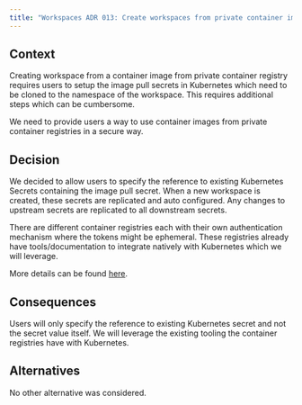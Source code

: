```yaml
---
title: "Workspaces ADR 013: Create workspaces from private container images"
---
```


## Context

Creating workspace from a container image from private container registry requires users to setup
the image pull secrets in Kubernetes which need to be cloned to the namespace of the workspace.
This requires additional steps which can be cumbersome.

We need to provide users a way to use container images from private container registries in a secure way.

## Decision

We decided to allow users to specify the reference to existing Kubernetes Secrets containing the image pull secret.
When a new workspace is created, these secrets are replicated and auto configured.
Any changes to upstream secrets are replicated to all downstream secrets.

There are different container registries each with their own authentication mechanism where the tokens might be ephemeral.
These registries already have tools/documentation to integrate natively with Kubernetes which we will leverage.

More details can be found [here](https://gitlab.com/groups/gitlab-org/-/epics/14664).

## Consequences

Users will only specify the reference to existing Kubernetes secret and not the secret value itself.
We will leverage the existing tooling the container registries have with Kubernetes.

## Alternatives

No other alternative was considered.
